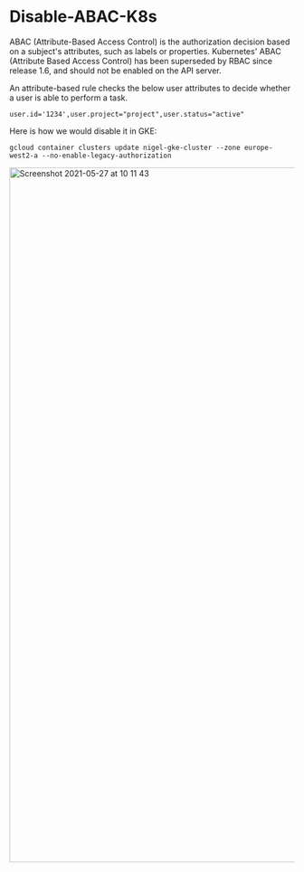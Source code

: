 
# Disable-ABAC-K8s

ABAC (Attribute-Based Access Control) is the authorization decision based on a subject's attributes, such as labels or properties.
Kubernetes' ABAC (Attribute Based Access Control) has been superseded by RBAC since release 1.6, and should not be enabled on the API server.

An attribute-based rule checks the below user attributes to decide whether a user is able to perform a task.
```
user.id='1234',user.project="project",user.status="active"
```


Here is how we would disable it in GKE:

```
gcloud container clusters update nigel-gke-cluster --zone europe-west2-a --no-enable-legacy-authorization
```
<img width="1229" alt="Screenshot 2021-05-27 at 10 11 43" src="https://user-images.githubusercontent.com/82048393/119799695-3b2bc300-bed4-11eb-9a56-3c947728b0de.png">

